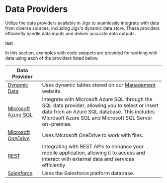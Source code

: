 # Data Providers

Utilize the data providers available in Jigx to seamlessly integrate with data from diverse sources, including Jigx's dynamic data store. These providers efficiently handle data inputs and deliver accurate data outputs.

test

In this section, examples with code snippets are provided for working with data using each of the providers listed below:

| **Data Provider**                                                |                                                                                                                                                                                                            |
| ---------------------------------------------------------------- | ---------------------------------------------------------------------------------------------------------------------------------------------------------------------------------------------------------- |
| [Dynamic Data](<./Data Providers/Dynamic Data.md>)               | Uses dynamic tables stored on our [Management](https://manage.jigx.com/) website.                                                                                                                          |
| [Microsoft Azure SQL](<./Data Providers/Microsoft Azure SQL.md>) | Integrate with Microsoft Azure SQL through the SQL data provider, allowing you to select or insert data from an Azure SQL database. This includes Microsoft Azure SQL and Microsoft SQL Server on-premise. |
| [Microsoft OneDrive](<./Data Providers/Microsoft OneDrive.md>)   | Uses Microsoft OneDrive to work with files.                                                                                                                                                                |
| [REST](<./Data Providers/REST.md>)                               | Integrating with REST APIs to enhance your mobile application, allowing it to access and interact with external data and services efficiently.                                                             |
| [Salesforce](<./Data Providers/Salesforce.md>)                   | Uses the Salesforce platform database.                                                                                                                                                                     |

